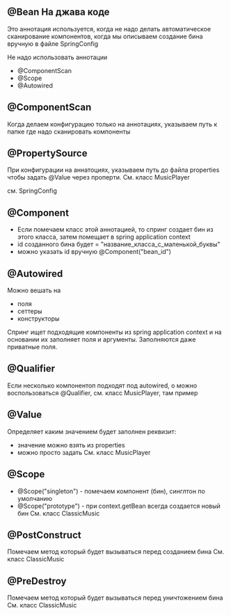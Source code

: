 ## @Bean На джава коде
Это аннотация используется, когда не надо делать автоматическое сканирование
компонентов, когда мы описываем создание бина вручную в файле SpringConfig

Не надо использовать аннотации
* @ComponentScan
* @Scope
* @Autowired

## @ComponentScan
Когда делаем конфигурацию только на аннотациях, указываем путь к папке
где надо сканировать компоненты

## @PropertySource
При конфигурации на аннатоциях, указываем путь до файла properties 
чтобы задать @Value через проперти.
См. класс MusicPlayer

см. SpringConfig

## @Component
* Если помечаем класс этой аннотацией, то спринг создает бин из этого класса,
затем помещает в spring application context
* id созданного бина будет = "название_класса_с_маленькой_буквы"
* можно указать id вручную @Component("bean_id")

## @Autowired
Можно вешать на
* поля
* сеттеры
* конструкторы

Спринг ищет подходящие компоненты из spring application context и
на основании их заполняет поля и аргументы. Заполняются даже приватные
поля.

##  @Qualifier
Если несколько компонентоп подходят под autowired, о можно воспользоваться
@Qualifier, см. класс MusicPlayer, там пример

## @Value
Определяет каким значением будет заполнен реквизит:
* значение можно взять из properties
* можно просто задать
См. класс MusicPlayer
  


## @Scope
* @Scope("singleton") - помечаем компонент (бин), синглтон по умолчанию
* @Scope("prototype") - при context.getBean всегда создается новый бин
См. класс ClassicMusic

## @PostConstruct
Помечаем метод который будет вызываться перед созданием бина
См. класс ClassicMusic

## @PreDestroy
Помечаем метод который будет вызываться перед уничтожением бина
См. класс ClassicMusic



